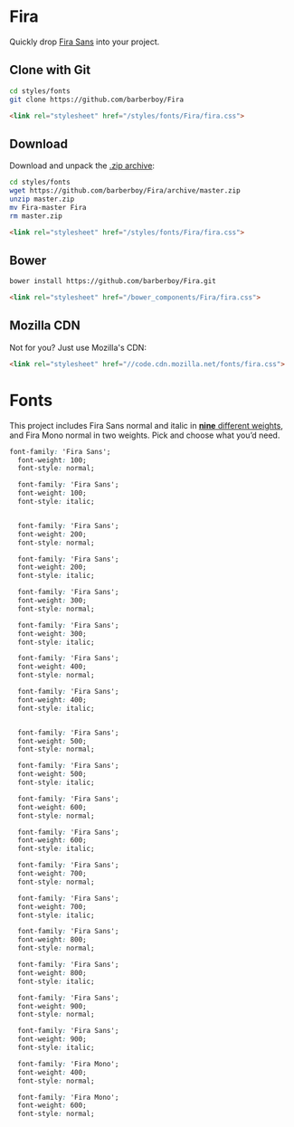 Fira
====

Quickly drop [Fira Sans] into your project.

Clone with Git
--------------
```sh
cd styles/fonts
git clone https://github.com/barberboy/Fira
```

```html
<link rel="stylesheet" href="/styles/fonts/Fira/fira.css">
```

Download
-----------
Download and unpack the [.zip archive](https://github.com/barberboy/Fira/archive/master.zip):

```sh
cd styles/fonts
wget https://github.com/barberboy/Fira/archive/master.zip
unzip master.zip
mv Fira-master Fira
rm master.zip
```

```html
<link rel="stylesheet" href="/styles/fonts/Fira/fira.css">
```

Bower
-----
```sh
bower install https://github.com/barberboy/Fira.git
```

```html
<link rel="stylesheet" href="/bower_components/Fira/fira.css">
```

Mozilla CDN
-----------
Not for you? Just use Mozilla's CDN:

```html
<link rel="stylesheet" href="//code.cdn.mozilla.net/fonts/fira.css">
```

Fonts
=====
This project includes Fira Sans normal and italic in [**nine** different weights][Fira Sans],
and Fira Mono normal in two weights. Pick and choose what you’d need.

```css
font-family: 'Fira Sans';
  font-weight: 100;
  font-style: normal;

  font-family: 'Fira Sans';
  font-weight: 100;
  font-style: italic;


  font-family: 'Fira Sans';
  font-weight: 200;
  font-style: normal;

  font-family: 'Fira Sans';
  font-weight: 200;
  font-style: italic;

  font-family: 'Fira Sans';
  font-weight: 300;
  font-style: normal;

  font-family: 'Fira Sans';
  font-weight: 300;
  font-style: italic;

  font-family: 'Fira Sans';
  font-weight: 400;
  font-style: normal;

  font-family: 'Fira Sans';
  font-weight: 400;
  font-style: italic;


  font-family: 'Fira Sans';
  font-weight: 500;
  font-style: normal;

  font-family: 'Fira Sans';
  font-weight: 500;
  font-style: italic;

  font-family: 'Fira Sans';
  font-weight: 600;
  font-style: normal;

  font-family: 'Fira Sans';
  font-weight: 600;
  font-style: italic;

  font-family: 'Fira Sans';
  font-weight: 700;
  font-style: normal;

  font-family: 'Fira Sans';
  font-weight: 700;
  font-style: italic;

  font-family: 'Fira Sans';
  font-weight: 800;
  font-style: normal;

  font-family: 'Fira Sans';
  font-weight: 800;
  font-style: italic;

  font-family: 'Fira Sans';
  font-weight: 900;
  font-style: normal;

  font-family: 'Fira Sans';
  font-weight: 900;
  font-style: italic;
```
```css
  font-family: 'Fira Mono';
  font-weight: 400;
  font-style: normal;

  font-family: 'Fira Mono';
  font-weight: 600;
  font-style: normal;
```


[Fira Sans]: http://mozilla.github.io/Fira/